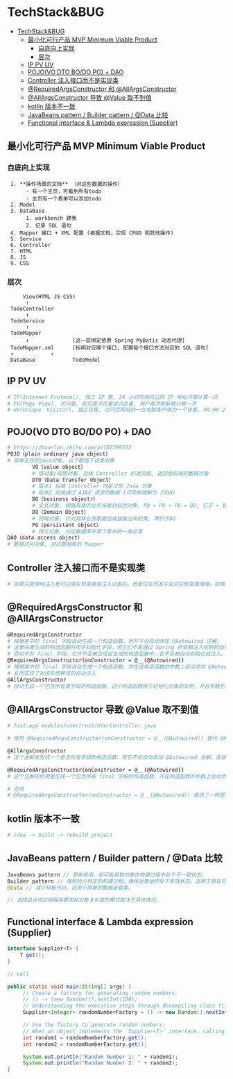 # TechStack&BUG

- [TechStack\&BUG](#techstackbug)
  - [最小化可行产品 MVP Minimum Viable Product](#最小化可行产品-mvp-minimum-viable-product)
    - [自底向上实现](#自底向上实现)
    - [层次](#层次)
  - [IP PV UV](#ip-pv-uv)
  - [POJO(VO DTO BO/DO PO) + DAO](#pojovo-dto-bodo-po--dao)
  - [Controller 注入接口而不是实现类](#controller-注入接口而不是实现类)
  - [@RequiredArgsConstructor 和 @AllArgsConstructor](#requiredargsconstructor-和-allargsconstructor)
  - [@AllArgsConstructor 导致 @Value 取不到值](#allargsconstructor-导致-value-取不到值)
  - [kotlin 版本不一致](#kotlin-版本不一致)
  - [JavaBeans pattern / Builder pattern / @Data 比较](#javabeans-pattern--builder-pattern--data-比较)
  - [Functional interface \& Lambda expression (Supplier)](#functional-interface--lambda-expression-supplier)

## 最小化可行产品 MVP Minimum Viable Product

### 自底向上实现

     1. **操作场景的文档** （对这些数据的操作）
          - 有一个主页，可看到所有todo
          - 主页有一个表单可以添加todo
     2. Model
     3. DataBase
          1. workbench 建表
          2. 记录 SQL 语句
     4. Mapper 接口 + XML 配置 (根据文档，实现 CRUD 和其他操作)
     5. Service
     6. Controller
     7. HTML
     8. JS
     9. CSS

### 层次

         View(HTML JS CSS)
          ↑
     TodoController
          ↑
     TodoService
          ↑
     TodoMapper
          ↑              [这一层绑定依靠 Spring MyBatis 动态代理]
     TodoMapper.xml      [标明对应哪个接口, 配置每个接口方法对应的 SQL 语句]
     ↑            ↑
     DataBase            TodoModel

## IP PV UV

```bash
# IP(Internet Protocol), 独立 IP 数, 24 小时内相同公网 IP 地址只被计算一次
# PV(Page View), 访问量, 即页面浏览量或点击量, 用户每次刷新被计算一次
# UV(Unique　Visitor), 独立访客, 访问您网站的一台电脑客户端为一个访客, 00:00-24:00 内相同的客户端只被计算一次, 对于一些 UV 量很低的页面, 可以使用 robots 文件进行屏蔽
```

## POJO(VO DTO BO/DO PO) + DAO

```bash
# https://zhuanlan.zhihu.com/p/102389552
POJO（plain ordinary java object）
# 简单无规则java对象, 以下都属于该类对象
        VO（value object）
        # 值对象/视图对象，后端 Controller 的返回值, 返回给前端的数据对象
        DTO（Data Transfer Object）
        # 版本1 后端 Controller 内定义的 Java 对象
        # 版本2 前端通过 AJAX 请求的数据 (可简单理解为 JSON)
        BO（business objectr）
        # 业务对象, 根据具体的业务场景封装的对象, PO + PO + PO = BO, 钉子 + 锤子 + 钳子 = 工具箱
        DO（Domain Object）
        # 领域对象, 针对具体业务数据组成抽象出来的类, 等价于BO
        PO（persistant object）
        # 持久对象, 对应数据库中某个表中的一条记录
DAO（data access object）
# 数据访问对象, 对应数据库的 Mapper
```

## Controller 注入接口而不是实现类

```bash
# 如果只是单纯注入是可以用实现类接收注入对象的，但是往往开发中会对实现类做增强，如事务，日志等，实现增强的 AOP 技术是通过动态代理实现的，而 spring 默认是 JDK 动态代理，对实现类对象做增强得到的增强类与实现类是兄弟关系，所以不能用实现类接收增强类对象，只能用接口接收
```

## @RequiredArgsConstructor 和 @AllArgsConstructor

```bash
@RequiredArgsConstructor
# 根据类中的 final 字段自动生成一个构造函数，但并不会自动添加 @Autowired 注解。
# 这意味着生成的构造函数将用于初始化字段，但它们不是通过 Spring 的依赖注入机制初始化的。相反，它们会在创建类的实例时直接使用提供的值进行初始化。
# 而对于非 final 字段，它并不会被包括在生成的构造函数中，也不会被自动初始化或注入。
@RequiredArgsConstructor(onConstructor = @__(@Autowired))
# 根据类中的 final 字段自动生成一个构造函数，并在该构造函数的参数上自动添加 @Autowired 注解。
# 从而实现了对这些依赖项的自动注入
@AllArgsConstructor
# 自动生成一个包含所有类字段的构造函数。这个构造函数用于初始化对象的实例，并且参数列表中包含了所有类字段，可以用于直接传递字段的值。
```

## @AllArgsConstructor 导致 @Value 取不到值

```bash
# fast-app modules/user/rest/UserController.java

# 使用 @RequiredArgsConstructor(onConstructor = @__(@Autowired)) 替代 @AllArgsConstructor 可以解决 @Value 无法取到值的问题，是因为它的工作原理略有不同。

@AllArgsConstructor
# 这个注解会生成一个包含所有字段的构造函数，但它不会自动添加 @Autowired 注解。在这种情况下，如果你在类中使用 @Value 来注入值，可能会遇到取不到值的问题。因为 @Value 注解是由 Spring 在运行时进行处理的，而 Lombok 生成的构造函数不会包含这方面的处理逻辑。

@RequiredArgsConstructor(onConstructor = @__(@Autowired))
# 这个注解的作用是生成一个包含所有 final 字段的构造函数，并在构造函数的参数上自动添加 @Autowired 注解。这意味着，使用这个注解生成的构造函数可以正确地进行依赖注入。因此，你可以在这个构造函数中正常使用 @Value 注解来获取配置值。

# 总结
# @RequiredArgsConstructor(onConstructor = @__(@Autowired)) 提供了一种更加集成地方式来处理依赖注入，它会在构造函数中自动添加 @Autowired 注解，从而保证依赖注入的正常进行，包括了使用 @Value 注解来获取配置值。
```

## kotlin 版本不一致

```bash
# idea -> build -> rebuild project
```

## JavaBeans pattern / Builder pattern / @Data 比较

```java
JavaBeans pattern // 简单易用，但可能导致对象在构建过程中处于不一致状态。
Builder pattern // 强制执行特定的构建过程，确保对象始终处于有效状态。适用于具有可选参数的复杂对象。
@Data // 减少样板代码，适用于简单的数据承载类。

// 选择适合你应用程序要求和对象复杂度的模式取决于具体情况。
```

## Functional interface & Lambda expression (Supplier<T>)

```java
interface Supplier<T> {
    T get();
}

```

```java
// call

public static void main(String[] args) {
     // Create a factory for generating random numbers.
     // () -> (new Random()).nextInt(100);
     // Understanding the execution steps through decompiling class files using IDEA
     Supplier<Integer> randomNumberFactory = () -> new Random().nextInt(100);

     // Use the factory to generate random numbers.
     // When an object implements the `Supplier<T>` interface, calling the parameterless `get` method of this object will execute the corresponding lambda expression.
     int random1 = randomNumberFactory.get();
     int random2 = randomNumberFactory.get();

     System.out.println("Random Number 1: " + random1); 
     System.out.println("Random Number 2: " + random2); 
}

```
